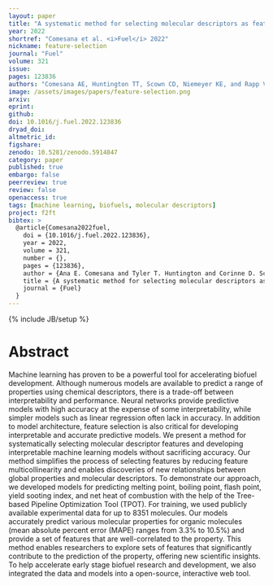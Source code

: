 ```yaml
---
layout: paper
title: "A systematic method for selecting molecular descriptors as features when training models for predicting physiochemical properties"
year: 2022
shortref: "Comesana et al. <i>Fuel</i> 2022"
nickname: feature-selection
journal: "Fuel"
volume: 321
issue: 
pages: 123836
authors: "Comesana AE, Huntington TT, Scown CD, Niemeyer KE, and Rapp VH"
image: /assets/images/papers/feature-selection.png
arxiv: 
eprint: 
github: 
doi: 10.1016/j.fuel.2022.123836
dryad_doi:
altmetric_id: 
figshare:
zenodo: 10.5281/zenodo.5914847
category: paper
published: true
embargo: false
peerreview: true
review: false
openaccess: true
tags: [machine learning, biofuels, molecular descriptors]
project: f2ft
bibtex: >
  @article{Comesana2022fuel,
    doi = {10.1016/j.fuel.2022.123836},
    year = 2022,
    volume = 321,
    number = {},
    pages = {123836},
    author = {Ana E. Comesana and Tyler T. Huntington and Corinne D. Scown and Kyle E.Niemeyer and Vi H. Rapp},
    title = {A systematic method for selecting molecular descriptors as features when training models for predicting physiochemical properties},
    journal = {Fuel}
  }
---
```

{% include JB/setup %}

# Abstract

Machine learning has proven to be a powerful tool for accelerating biofuel development. Although numerous models are available to predict a range of properties using chemical descriptors, there is a trade-off between interpretability and performance. Neural networks provide predictive models with high accuracy at the expense of some interpretability, while simpler models such as linear regression often lack in accuracy. In addition to model architecture, feature selection is also critical for developing interpretable and accurate predictive models. We present a method for systematically selecting molecular descriptor features and developing interpretable machine learning models without sacrificing accuracy. Our method simplifies the process of selecting features by reducing feature multicollinearity and enables discoveries of new relationships between global properties and molecular descriptors. To demonstrate our approach, we developed models for predicting melting point, boiling point, flash point, yield sooting index, and net heat of combustion with the help of the Tree-based Pipeline Optimization Tool (TPOT). For training, we used publicly available experimental data for up to 8351 molecules. Our models accurately predict various molecular properties for organic molecules (mean absolute percent error (MAPE) ranges from 3.3% to 10.5%) and provide a set of features that are well-correlated to the property. This method enables researchers to explore sets of features that significantly contribute to the prediction of the property, offering new scientific insights. To help accelerate early stage biofuel research and development, we also integrated the data and models into a open-source, interactive web tool.
